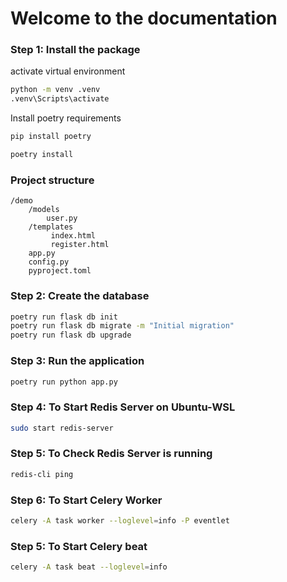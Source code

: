 # Welcome to the documentation

### Step 1: Install the package

activate virtual environment

```bash
python -m venv .venv
.venv\Scripts\activate
```

Install poetry requirements

```bash
pip install poetry
```

```bash
poetry install
```

### Project structure

```
/demo
    /models
        user.py
    /templates
         index.html
         register.html
    app.py
    config.py
    pyproject.toml
```

### Step 2: Create the database

```bash
poetry run flask db init
poetry run flask db migrate -m "Initial migration"
poetry run flask db upgrade
```
### Step 3: Run the application

```bash
poetry run python app.py
```

### Step 4: To Start Redis Server on Ubuntu-WSL

```bash
sudo start redis-server
```

### Step 5: To Check Redis Server is running

```bash
redis-cli ping
```

### Step 6: To Start Celery Worker

```bash
celery -A task worker --loglevel=info -P eventlet
```

### Step 5: To Start Celery beat

```bash
celery -A task beat --loglevel=info
```
